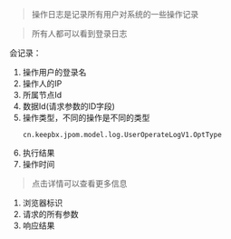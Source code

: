 > 操作日志是记录所有用户对系统的一些操作记录

> 所有人都可以看到登录日志

会记录：
1. 操作用户的登录名
2. 操作人的IP
3. 所属节点Id
4. 数据Id(请求参数的ID字段)
5. 操作类型，不同的操作是不同的类型
    ```
    cn.keepbx.jpom.model.log.UserOperateLogV1.OptType
    ```
6. 执行结果
7. 操作时间


>  点击详情可以查看更多信息

1. 浏览器标识
2. 请求的所有参数
3. 响应结果
